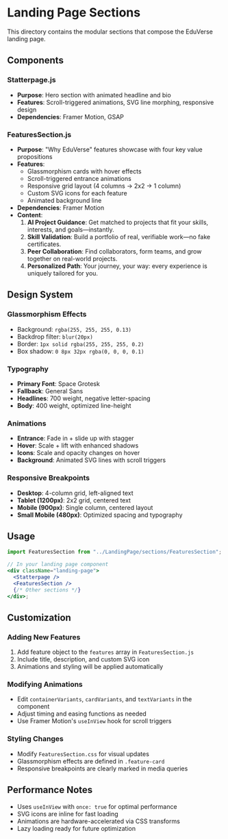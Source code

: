 # Landing Page Sections

This directory contains the modular sections that compose the EduVerse landing page.

## Components

### Statterpage.js

- **Purpose**: Hero section with animated headline and bio
- **Features**: Scroll-triggered animations, SVG line morphing, responsive design
- **Dependencies**: Framer Motion, GSAP

### FeaturesSection.js

- **Purpose**: "Why EduVerse" features showcase with four key value propositions
- **Features**:
  - Glassmorphism cards with hover effects
  - Scroll-triggered entrance animations
  - Responsive grid layout (4 columns → 2x2 → 1 column)
  - Custom SVG icons for each feature
  - Animated background line
- **Dependencies**: Framer Motion
- **Content**:
  1. **AI Project Guidance**: Get matched to projects that fit your skills, interests, and goals—instantly.
  2. **Skill Validation**: Build a portfolio of real, verifiable work—no fake certificates.
  3. **Peer Collaboration**: Find collaborators, form teams, and grow together on real-world projects.
  4. **Personalized Path**: Your journey, your way: every experience is uniquely tailored for you.

## Design System

### Glassmorphism Effects

- Background: `rgba(255, 255, 255, 0.13)`
- Backdrop filter: `blur(20px)`
- Border: `1px solid rgba(255, 255, 255, 0.2)`
- Box shadow: `0 8px 32px rgba(0, 0, 0, 0.1)`

### Typography

- **Primary Font**: Space Grotesk
- **Fallback**: General Sans
- **Headlines**: 700 weight, negative letter-spacing
- **Body**: 400 weight, optimized line-height

### Animations

- **Entrance**: Fade in + slide up with stagger
- **Hover**: Scale + lift with enhanced shadows
- **Icons**: Scale and opacity changes on hover
- **Background**: Animated SVG lines with scroll triggers

### Responsive Breakpoints

- **Desktop**: 4-column grid, left-aligned text
- **Tablet (1200px)**: 2x2 grid, centered text
- **Mobile (900px)**: Single column, centered layout
- **Small Mobile (480px)**: Optimized spacing and typography

## Usage

```jsx
import FeaturesSection from "../LandingPage/sections/FeaturesSection";

// In your landing page component
<div className="landing-page">
  <Statterpage />
  <FeaturesSection />
  {/* Other sections */}
</div>;
```

## Customization

### Adding New Features

1. Add feature object to the `features` array in `FeaturesSection.js`
2. Include title, description, and custom SVG icon
3. Animations and styling will be applied automatically

### Modifying Animations

- Edit `containerVariants`, `cardVariants`, and `textVariants` in the component
- Adjust timing and easing functions as needed
- Use Framer Motion's `useInView` hook for scroll triggers

### Styling Changes

- Modify `FeaturesSection.css` for visual updates
- Glassmorphism effects are defined in `.feature-card`
- Responsive breakpoints are clearly marked in media queries

## Performance Notes

- Uses `useInView` with `once: true` for optimal performance
- SVG icons are inline for fast loading
- Animations are hardware-accelerated via CSS transforms
- Lazy loading ready for future optimization
